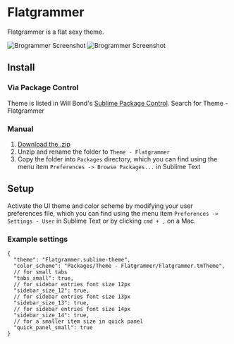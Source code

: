 # Flatgrammer

Flatgrammer is a flat sexy theme.

![Brogrammer Screenshot](http://i.imgur.com/fFWGiDG.png)
![Brogrammer Screenshot](http://i.imgur.com/AXE6Tuk.png)

## Install

### Via Package Control

Theme is listed in Will Bond's [Sublime Package Control](https://sublime.wbond.net).
Search for Theme - Flatgrammer 

### Manual

1. [Download the .zip](https://github.com/artifactdev/flatgrammer-theme/archive/master.zip)
2. Unzip and rename the folder to `Theme - Flatgrammer`
3. Copy the folder into `Packages` directory, which you can find using the menu item `Preferences -> Browse Packages...` in Sublime Text

## Setup

Activate the UI theme and color scheme by modifying your user preferences file, which you can find using the menu item `Preferences -> Settings - User` in Sublime Text or by clicking `cmd + ,` on a Mac.

### Example settings
```
{
  "theme": "Flatgrammer.sublime-theme",
  "color_scheme": "Packages/Theme - Flatgrammer/Flatgrammer.tmTheme",
  // for small tabs
  "tabs_small": true,
  // for sidebar entries font size 12px
  "sidebar_size_12": true,
  // for sidebar entries font size 13px
  "sidebar_size_13": true,
  // for sidebar entries font size 14px
  "sidebar_size_14": true,
  // for a smaller item size in quick panel
  "quick_panel_small": true
}
```
